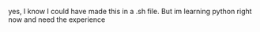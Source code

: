 yes, I know I could have made this in a .sh file. But im learning python right now and need the experience
